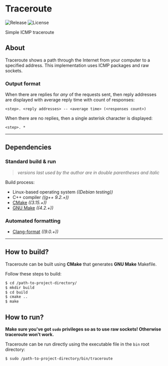 # Traceroute
![Release](https://img.shields.io/github/v/release/ref-humbold/Traceroute?style=plastic)
![License](https://img.shields.io/github/license/ref-humbold/Traceroute?style=plastic)

Simple ICMP traceroute

## About
Traceroute shows a path through the Internet from your computer to a specified address. This implementation uses ICMP packages and raw sockets.

### Output format
When there are replies for *any* of the requests sent, then reply addresses are displayed with average reply time with count of responses:
```
<step>. <reply addresses> -- <average time> (<responses count>)
```

When there are no replies, then a single asterisk character is displayed:
```
<step>. *
```

-----

## Dependencies

### Standard build & run
> *versions last used by the author are in double parentheses and italic*

Build process:
+ Linux-based operating system *((Debian testing))*
+ C++ compiler *((g++ 9.2.+))*
+ [CMake](https://cmake.org/) *((3.15.+))*
+ [GNU Make](https://www.gnu.org/software/make) *((4.2.+))*

### Automated formatting
+ [Clang-format](https://releases.llvm.org/9.0.0/tools/clang/docs/ClangFormat.html) *((9.0.+))*

-----

## How to build?
Traceroute can be built using **CMake** that generates **GNU Make** Makefile.

Follow these steps to build:
```sh
$ cd /path-to-project-directory/
$ mkdir build
$ cd build
$ cmake ..
$ make
```

## How to run?
**Make sure you've got `sudo` privileges so as to use raw sockets! Otherwise traceroute won't work.**

Traceroute can be run directly using the executable file in the `bin` root directory:
```sh
$ sudo /path-to-project-directory/bin/traceroute
```
